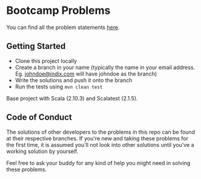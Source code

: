 # Bootcamp Problems

You can find all the problem statements [here](https://indix-engineering.atlassian.net/wiki/display/BC/Software+Engineering+Bootcamp).

## Getting Started
- Clone this project locally
- Create a branch in your name (typically the name in your email address. Eg. johndoe@indix.com will have johndoe as the branch)
- Write the solutions and push it onto the branch
- Run the tests using `mvn clean test`

Base project with Scala (2.10.3) and Scalatest (2.1.5).

## Code of Conduct
The solutions of other developers to the problems in this repo can be found at their respective branches. If you're new and taking these problems for the first time, it is assumed you'll not look into other solutions until you've a working solution by yourself. 

Feel free to ask your buddy for any kind of help you might need in solving these problems.
